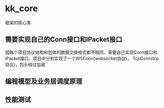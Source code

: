 # kk_core
框架的核心类


## 需要实现自己的Conn接口和IPacket接口
因每个项目协议结构和包体的数据交换格式都不相同，需要自己实现Conn接口和IPacket接口，项目中分别实现了一个WSConn(websocket协议)， TcpConn(tcp协议)，包头经过加密


## 编程模型及业务层调度原理


##  性能测试


